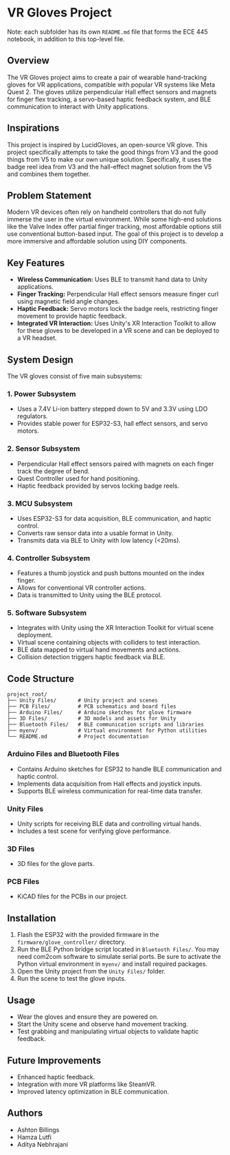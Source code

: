 # VR Gloves Project

Note: each subfolder has its own `README.md` file that forms the ECE 445 notebook, in addition to this top-level file.

## Overview

The VR Gloves project aims to create a pair of wearable hand-tracking gloves for VR applications, compatible with popular VR systems like Meta Quest 2. The gloves utilize perpendicular Hall effect sensors and magnets for finger flex tracking, a servo-based haptic feedback system, and BLE communication to interact with Unity applications.

## Inspirations

This project is inspired by LucidGloves, an open-source VR glove. This project specifically attempts to take the good things from V3 and the good things from V5 to make our own unique solution. Specifically, it uses the badge reel idea from V3 and the hall-effect magnet solution from the V5 and combines them together.

## Problem Statement

Modern VR devices often rely on handheld controllers that do not fully immerse the user in the virtual environment. While some high-end solutions like the Valve Index offer partial finger tracking, most affordable options still use conventional button-based input. The goal of this project is to develop a more immersive and affordable solution using DIY components.

## Key Features

- **Wireless Communication:** Uses BLE to transmit hand data to Unity applications.
- **Finger Tracking:** Perpendicular Hall effect sensors measure finger curl using magnetic field angle changes.
- **Haptic Feedback:** Servo motors lock the badge reels, restricting finger movement to provide haptic feedback.
- **Integrated VR Interaction:** Uses Unity's XR Interaction Toolkit to allow for these gloves to be developed in a VR scene and can be deployed to a VR headset.

## System Design

The VR gloves consist of five main subsystems:

### 1. Power Subsystem

- Uses a 7.4V Li-ion battery stepped down to 5V and 3.3V using LDO regulators.
- Provides stable power for ESP32-S3, hall effect sensors, and servo motors.

### 2. Sensor Subsystem

- Perpendicular Hall effect sensors paired with magnets on each finger track the degree of bend.
- Quest Controller used for hand positioning.
- Haptic feedback provided by servos locking badge reels.

### 3. MCU Subsystem

- Uses ESP32-S3 for data acquisition, BLE communication, and haptic control.
- Converts raw sensor data into a usable format in Unity.
- Transmits data via BLE to Unity with low latency (<20ms).

### 4. Controller Subsystem

- Features a thumb joystick and push buttons mounted on the index finger.
- Allows for conventional VR controller actions.
- Data is transmitted to Unity using the BLE protocol.

### 5. Software Subsystem

- Integrates with Unity using the XR Interaction Toolkit for virtual scene deployment.
- Virtual scene containing objects with colliders to test interaction.
- BLE data mapped to virtual hand movements and actions.
- Collision detection triggers haptic feedback via BLE.

## Code Structure

```
project_root/
├── Unity Files/       # Unity project and scenes
├── PCB Files/         # PCB schematics and board files
├── Arduino Files/     # Arduino sketches for glove firmware
├── 3D Files/          # 3D models and assets for Unity
├── Bluetooth Files/   # BLE communication scripts and libraries
├── myenv/             # Virtual environment for Python utilities
└── README.md          # Project documentation
```

### Arduino Files and Bluetooth Files

- Contains Arduino sketches for ESP32 to handle BLE communication and haptic control.
- Implements data acquisition from Hall effects and joystick inputs.
- Supports BLE wireless communication for real-time data transfer.

### Unity Files

- Unity scripts for receiving BLE data and controlling virtual hands.
- Includes a test scene for verifying glove performance.

### 3D Files

- 3D files for the glove parts.

### PCB Files

- KiCAD files for the PCBs in our project.

## Installation

1. Flash the ESP32 with the provided firmware in the `firmware/glove_controller/` directory.
2. Run the BLE Python bridge script located in `Bluetooth Files/`. You may need com2com software to simulate serial ports. Be sure to activate the Python virtual environment in `myenv/` and install required packages.
3. Open the Unity project from the `Unity Files/` folder.
4. Run the scene to test the glove inputs.

## Usage

- Wear the gloves and ensure they are powered on.
- Start the Unity scene and observe hand movement tracking.
- Test grabbing and manipulating virtual objects to validate haptic feedback.

## Future Improvements

- Enhanced haptic feedback.
- Integration with more VR platforms like SteamVR.
- Improved latency optimization in BLE communication.

## Authors

- Ashton Billings
- Hamza Lutfi
- Aditya Nebhrajani
